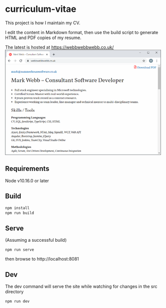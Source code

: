 # curriculum-vitae
This project is how I maintain my CV.

I edit the content in Markdown format, then use the build script to generate HTML and PDF copies of my resume.

The latest is hosted at https://webbwebbwebb.co.uk/
![screenshot of CV on webbwebbwebb.co.uk](screenshot.png?raw=true)

## Requirements
Node v10.16.0 or later

## Build
```
npm install
npm run build
```

## Serve
(Assuming a successful build)
```
npm run serve
```
then browse to http://localhost:8081

## Dev
The dev command will serve the site while watching for changes in the src directory
```
npm run dev
```